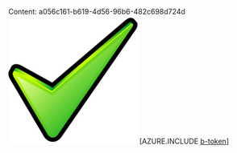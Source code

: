 Content: a056c161-b619-4d56-96b6-482c698d724d![image](4f821cb2-f74a-4219-82ab-eef2752db640.png)
[AZURE.INCLUDE [b-token](50ef2ef6-e903-4cd1-b1f7-764bb76d0212.md)]
